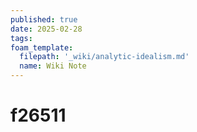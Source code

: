 ```yaml
---
published: true
date: 2025-02-28
tags:
foam_template:
  filepath: '_wiki/analytic-idealism.md'
  name: Wiki Note
---
```

# f26511

